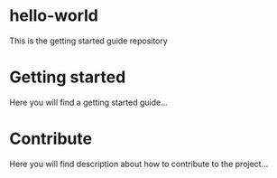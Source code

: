 # hello-world
This is the getting started guide repository

# Getting started
Here you will find a getting started guide...

# Contribute
Here you will find description about how to contribute to the project...
